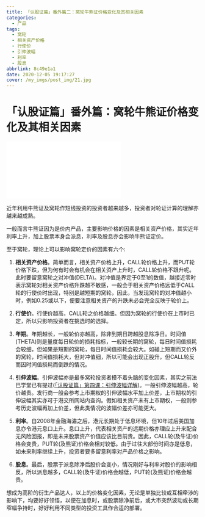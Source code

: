 ```yaml
---
title: 「认股证篇」番外篇二：窝轮牛熊证价格变化及其相关因素
categories:
  - 产品
tags:
  - 窝轮
  - 相关资产价格
  - 行使价
  - 引伸波幅
  - 利率
  - 股息
abbrlink: 8c49e1a1
date: 2020-12-05 19:17:27
cover: /my_imgs/post_img/21.jpg
---
```


# 「认股证篇」番外篇：窝轮牛熊证价格变化及其相关因素

<div class="bilibili">
    <iframe src="//player.bilibili.com/player.html?aid=288045991&bvid=BV1jf4y1i7xC&cid=263133663&page=1" scrolling="no" border="0" frameborder="no" framespacing="0" allowfullscreen="true"> </iframe>
</div>

近年利用牛熊证及窝轮作短线投资的投资者越来越多，投资者对轮证计算的理解亦越来越成熟。

一般而言牛熊证因为是价内产品，主要影响价格的因素是相关资产价格，其实近年利率上升，加上股票本身会派息，利率及股息亦会影响牛熊证定价。

至于窝轮，理论上可以影响窝轮定价的因素有六个:

1. **相关资产价格**。简单而言，相关资产价格上升，CALL轮价格上升，而PUT轮价格下跌，但为何有时会有机会在相关资产上升时，CALL轮价格不跟升呢。此时要留意窝轮之对冲值(DELTA)。对冲值是界定于0至1的数值，越接近零时表示窝轮对相关资产价格升跌越不敏感，一般会于相关资产价格远低于CALL轮的行使价时出现，特别是越短期的窝轮，因此，当发现窝轮的对冲值越小时，例如0.25或以下，便要注意相关资产的升跌未必会完全反映于轮价上。
    
2. **行使价**。行使价越高，CALL轮之价格越细。但因为窝轮的行使价在上市时已定，所以只影响投资者在挑选时的选择。
    
3. **年期**。年期越长，一般轮价亦越高，除非到期日跨越股息除净日。时间值(THETA)则是量度每日轮价的损耗指标，一般较长期的窝轮，每日时间值损耗会较细，但如果是短期的窝轮，每日时间值损耗会较大。如碰上短期而又价外的窝轮，时间值损耗大，但对冲值细，所以可能会出现正股升，但CALL轮反而因时间值损耗而倒跌的情况。
    
4. **引伸波幅**。引伸波幅亦是最多窝轮投资者摸不着头脑的变化因素，其实之前法巴学堂已有提过([「认股证篇」第四课：引伸波幅详解](https://mudong.gold/posts/da5c8309.html))。一般引伸波幅越高，轮价越贵。发行商一般会参考上市期权的引伸波幅水平加上价差，上市期权的引伸波幅其实亦可于港交所网站内查询。假如相关资产未有上市期权，一般则参考历史波幅再加上价差，但此类情况的波幅价差亦可能更大。
    
5. **利率**。自2008年金融海潚之后，港元长期处于低息环境，但10年过后美国加息亦令港元息口上升。息口上升，代表相关资产的远期价格亦理应上升来配合无风险回报，即是未来股票资产价值应该比目前贵。因此，CALL轮(及牛证)价格会变贵，PUT轮(及熊证)价格会相对较低。由于过往大部份时间亦是低息，如未来利率继续上升，投资者要多留意利率对产品价格之影响。
    
6. **股息**。最后，股票于派息除净后股价会变小，情况刚好与利率对股价的影响相反，所以派息越多，CALL轮(及牛证)价格会越低，PUT轮(及熊证)价格会越贵。

想成为高阶的衍生产品达人，以上的价格变化因素，无论是单独比较或互相牵涉的影响下，均要好好领悟，以便在加息时，或股票除净前后，或大市突然波动或长期窄幅争持时，好好利用不同类型的投资工具作合适的部署。